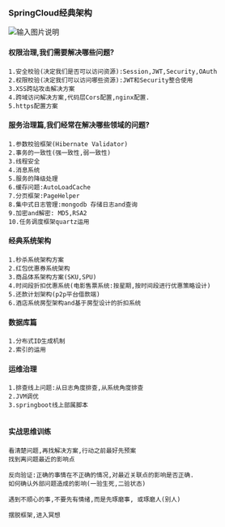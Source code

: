### SpringCloud经典架构


![输入图片说明](https://github.com/qccr-twl2123/springcloud/blob/master/images/docker持续集成.png "在这里输入图片标题")

#### 权限治理,我们需要解决哪些问题?
```
1.安全校验(决定我们是否可以访问资源):Session,JWT,Security,OAuth
2.权限校验(决定我们可以访问哪些资源):JWT和Security整合使用 
3.XSS跨站攻击解决方案
4.跨域访问解决方案,代码层Cors配置,nginx配置.
5.https配置方案
```

#### 服务治理篇,我们经常在解决哪些领域的问题? 
```
1.参数校验框架(Hibernate Validator)
2.事务的一致性(强一致性,弱一致性)
3.线程安全
4.消息系统
5.服务的降级处理
6.缓存问题:AutoLoadCache
7.分页框架:PageHelper
8.集中式日志管理:mongodb 存储日志and查询
9.加密and解密: MD5,RSA2
10.任务调度框架quartz运用
```

#### 经典系统架构
```
1.秒杀系统架构方案
2.红包优惠券系统架构
3.商品体系架构方案(SKU,SPU)
4.时间段折扣优惠系统(电影售票系统:按星期,按时间段进行优惠策略设计)
5.还款计划架构(p2p平台借款端)
6.酒店系统房型架构and基于房型设计的折扣系统

```

#### 数据库篇
```
1.分布式ID生成机制
2.索引的运用
```

#### 运维治理
```
1.排查线上问题:从日志角度排查,从系统角度排查
2.JVM调优
3.springboot线上部属脚本
 
```

#### 实战思维训练
```
看清楚问题,再找解决方案,行动之前最好先预案
找到离问题最近的影响点

反向验证:正确的事情在不正确的情况,对最近关联点的影响是否正确.
如何确认外部问题造成的影响(一验生死,二验状态)

遇到不顺心的事,不要先有情绪,而是先琢磨事, 或琢磨人(别人)

摆脱框架,进入冥想
```



